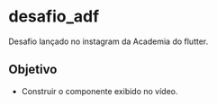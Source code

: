 # desafio_adf
Desafio lançado no instagram da Academia do flutter.

## Objetivo
  - Construir o componente exibido no vídeo.
